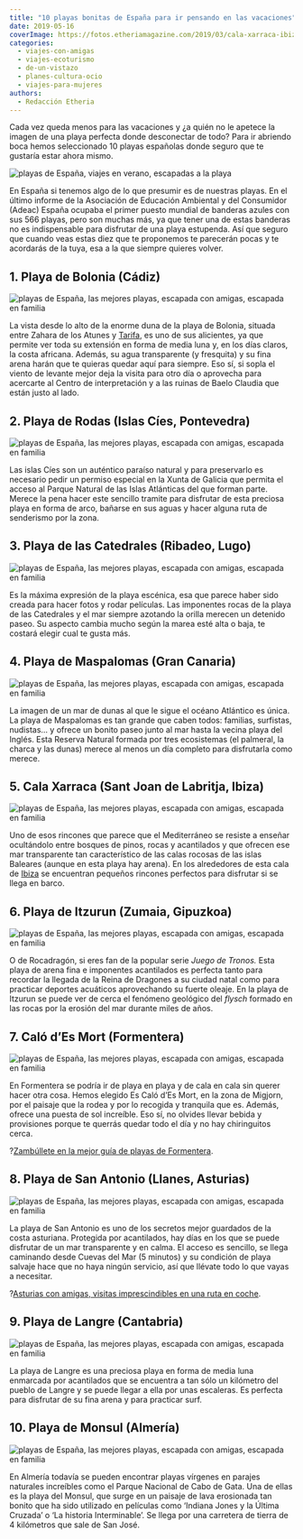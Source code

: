 ```yaml
---
title: "10 playas bonitas de España para ir pensando en las vacaciones"
date: 2019-05-16
coverImage: https://fotos.etheriamagazine.com/2019/03/cala-xarraca-ibiza.jpg
categories: 
  - viajes-con-amigas
  - viajes-ecoturismo
  - de-un-vistazo
  - planes-cultura-ocio
  - viajes-para-mujeres
authors: 
  - Redacción Etheria
---
```


Cada vez queda menos para las vacaciones y ¿a quién no le apetece la imagen de una playa 
perfecta donde desconectar de todo? Para ir abriendo boca hemos seleccionado 10 playas 
españolas donde seguro que te gustaría estar ahora mismo. 

![playas de España, viajes en verano, escapadas a la playa](https://fotos.etheriamagazine.com/2020/05/playas-espana-zahora-cadiz-900x688.jpg "Playa de Zahora (Cádiz). © Vidar Nordli Mathisen")

En España si tenemos algo de lo que presumir es de nuestras playas. En el último informe 
de la Asociación de Educación Ambiental y del Consumidor (Adeac) España ocupaba el 
primer puesto mundial de banderas azules con sus 566 playas, pero son muchas más, ya que 
tener una de estas banderas no es indispensable para disfrutar de una playa estupenda. 
Así que seguro que cuando veas estas diez que te proponemos te parecerán pocas y te 
acordarás de la tuya, esa a la que siempre quieres volver. 

## 1\. Playa de Bolonia (Cádiz)

![playas de España, las mejores playas, escapada con amigas, escapada en familia](https://fotos.etheriamagazine.com/2019/03/playa-de-bolonia.jpg "Playa de Bolonia. © Quino Al")

La vista desde lo alto de la enorme duna de la playa de Bolonia, situada entre Zahara de 
los Atunes y [Tarifa](https://www.cadizturismo.com/municipios/tarifa), es uno de sus 
alicientes, ya que permite ver toda su extensión en forma de media luna y, en los días 
claros, la costa africana. Además, su agua transparente (y fresquita) y su fina arena 
harán que te quieras quedar aquí para siempre. Eso sí, si sopla el viento de levante 
mejor deja la visita para otro día o aprovecha para acercarte al Centro de 
interpretación y a las ruinas de Baelo Claudia que están justo al lado. 

## 2\. Playa de Rodas (Islas Cíes, Pontevedra)

![playas de España, las mejores playas, escapada con amigas, escapada en familia](https://fotos.etheriamagazine.com/2019/04/playa-espana-Rodas-islas-Cies.jpg "Playa de Rodas en las islas Cíes. © jmubalde/Adobe Stock")

Las islas Cíes son un auténtico paraíso natural y para preservarlo es necesario pedir un 
permiso especial en la Xunta de Galicia que permita el acceso al Parque Natural de las 
Islas Atlánticas del que forman parte. Merece la pena hacer este sencillo tramite para 
disfrutar de esta preciosa playa en forma de arco, bañarse en sus aguas y hacer alguna 
ruta de senderismo por la zona. 

## 3\. Playa de las Catedrales (Ribadeo, Lugo)

![playas de España, las mejores playas, escapada con amigas, escapada en familia](https://fotos.etheriamagazine.com/2019/03/playa-catedrales-lugo.jpg "Playa de las Catedrales.")

Es la máxima expresión de la playa escénica, esa que parece haber sido creada para hacer 
fotos y rodar películas. Las imponentes rocas de la playa de las Catedrales y el mar 
siempre azotando la orilla merecen un detenido paseo. Su aspecto cambia mucho según la 
marea esté alta o baja, te costará elegir cual te gusta más. 

## 4\. Playa de Maspalomas (Gran Canaria)

![playas de España, las mejores playas, escapada con amigas, escapada en familia](https://fotos.etheriamagazine.com/2019/03/playa-maspalomas-gran-canaria.jpg "Dunas de Maspalomas.")

La imagen de un mar de dunas al que le sigue el océano Atlántico es única. La playa de 
Maspalomas es tan grande que caben todos: familias, surfistas, nudistas… y ofrece un 
bonito paseo junto al mar hasta la vecina playa del Inglés. Esta Reserva Natural formada 
por tres ecosistemas (el palmeral, la charca y las dunas) merece al menos un día 
completo para disfrutarla como merece. 

## 5\. Cala Xarraca (Sant Joan de Labritja, Ibiza)

![playas de España, las mejores playas, escapada con amigas, escapada en familia](https://fotos.etheriamagazine.com/2019/03/cala-xarraca-ibiza.jpg "Cala Xarraca. © Josie Kouwenhoven")

Uno de esos rincones que parece que el Mediterráneo se resiste a enseñar ocultándolo 
entre bosques de pinos, rocas y acantilados y que ofrecen ese mar transparente tan 
característico de las calas rocosas de las islas Baleares (aunque en esta playa hay 
arena). En los alrededores de esta cala de [Ibiza](http://etheriamagazine.com/2018/06/25/viaje-a-ibiza-con-amigas/) 
se encuentran pequeños rincones perfectos para disfrutar si se llega en barco. 

## 6\. Playa de Itzurun (Zumaia, Gipuzkoa)

![playas de España, las mejores playas, escapada con amigas, escapada en familia](https://fotos.etheriamagazine.com/2019/03/playa-zumaia.jpg "Playa de Zumaia. © Ryan Magsino")

O de Rocadragón, si eres fan de la popular serie _Juego de Tronos._ Esta playa de arena 
fina e imponentes acantilados es perfecta tanto para recordar la llegada de la Reina de 
Dragones a su ciudad natal como para practicar deportes acuáticos aprovechando su fuerte 
oleaje. En la playa de Itzurun se puede ver de cerca el fenómeno geológico del _flysch_ 
formado en las rocas por la erosión del mar durante miles de años. 

## 7\. Caló d’Es Mort (Formentera)

![playas de España, las mejores playas, escapada con amigas, escapada en familia](https://fotos.etheriamagazine.com/2019/03/calo-des-mort.jpg "Caló d'Es Morts.")

En Formentera se podría ir de playa en playa y de cala en cala sin querer hacer otra 
cosa. Hemos elegido Es Caló d’Es Mort, en la zona de Migjorn, por el paisaje que la 
rodea y por lo recogida y tranquila que es. Además, ofrece una puesta de sol increíble. 
Eso sí, no olvides llevar bebida y provisiones porque te querrás quedar todo el día y no 
hay chiringuitos cerca. 

?[Zambúllete en la mejor guía de playas de 
Formentera](https://etheriamagazine.com/2020/04/15/viajar-con-amigas-mejores-playas-formentera/). 

## 8\. Playa de San Antonio (Llanes, Asturias)

![playas de España, las mejores playas, escapada con amigas, escapada en familia](https://fotos.etheriamagazine.com/2019/04/Playas-Espana-Cabo-de-Mar.jpg "Playa de San Antonio (Llanes). © e55evu/Adobe Stock")

La playa de San Antonio es uno de los secretos mejor guardados de la costa asturiana. 
Protegida por acantilados, hay días en los que se puede disfrutar de un mar transparente 
y en calma. El acceso es sencillo, se llega caminando desde Cuevas del Mar (5 minutos) y 
su condición de playa salvaje hace que no haya ningún servicio, así que llévate todo lo 
que vayas a necesitar. 

?[Asturias con amigas, visitas imprescindibles en una ruta en 
coche](https://etheriamagazine.com/2022/01/17/asturias-en-coche-guia-imprescindible/). 

## 9\. Playa de Langre (Cantabria)

![playas de España, las mejores playas, escapada con amigas, escapada en familia](https://fotos.etheriamagazine.com/2019/04/playas-Espana-Langre.jpg "Playa del Langre (Cantabria). © Imagenatural/Adobe Stock")

La playa de Langre es una preciosa playa en forma de media luna enmarcada por 
acantilados que se encuentra a tan sólo un kilómetro del pueblo de Langre y se puede 
llegar a ella por unas escaleras. Es perfecta para disfrutar de su fina arena y para 
practicar surf. 

## 10\. Playa de Monsul (Almería)

![playas de España, las mejores playas, escapada con amigas, escapada en familia](https://fotos.etheriamagazine.com/2019/04/Playa-Espana-Monsul.jpg "Playa de Monsul (Almería). © txakel/Adobe Stock")

En Almería todavía se pueden encontrar playas vírgenes en parajes naturales increíbles 
como el Parque Nacional de Cabo de Gata. Una de ellas es la playa del Monsul, que surge 
en un paisaje de lava erosionada tan bonito que ha sido utilizado en películas como 
‘Indiana Jones y la Última Cruzada’ o ‘La historia Interminable’. Se llega por una 
carretera de tierra de 4 kilómetros que sale de San José.
